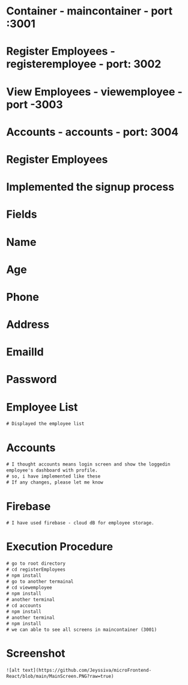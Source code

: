 # Container - maincontainer - port :3001
# Register Employees - registeremployee - port: 3002
# View Employees - viewemployee - port -3003
# Accounts - accounts - port: 3004

# Register Employees
   # Implemented the signup process 
   # Fields
   # Name
   # Age
   # Phone
   # Address
   # EmailId
   # Password
# Employee List
    # Displayed the employee list
# Accounts
    # I thought accounts means login screen and show the loggedin employee's dashboard with profile. 
    # so, i have implemented like these
    # If any changes, please let me know

# Firebase
    # I have used firebase - cloud dB for employee storage.

# Execution Procedure
    # go to root directory
    # cd registerEmployees
    # npm install
    # go to another termainal
    # cd viewemployee
    # npm install
    # another terminal
    # cd accounts
    # npm install
    # another terminal
    # npm install
    # we can able to see all screens in maincontainer (3001)

# Screenshot
    ![alt text](https://github.com/Jeyssiva/microFrontend-React/blob/main/MainScreen.PNG?raw=true)